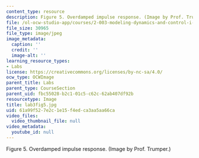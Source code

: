 ```yaml
---
content_type: resource
description: Figure 5. Overdamped impulse response. (Image by Prof. Trumper.)
file: /ol-ocw-studio-app/courses/2-003-modeling-dynamics-and-control-i-spring-2005/61a99f527e2c1e15f4edca3aa5aa66ca_lab3fig5.jpg
file_size: 30965
file_type: image/jpeg
image_metadata:
  caption: ''
  credit: ''
  image-alt: ''
learning_resource_types:
- Labs
license: https://creativecommons.org/licenses/by-nc-sa/4.0/
ocw_type: OCWImage
parent_title: Labs
parent_type: CourseSection
parent_uid: fbc55028-b2c1-01c5-c62c-62ab407df92b
resourcetype: Image
title: lab3fig5.jpg
uid: 61a99f52-7e2c-1e15-f4ed-ca3aa5aa66ca
video_files:
  video_thumbnail_file: null
video_metadata:
  youtube_id: null
---
```

Figure 5. Overdamped impulse response. (Image by Prof. Trumper.)